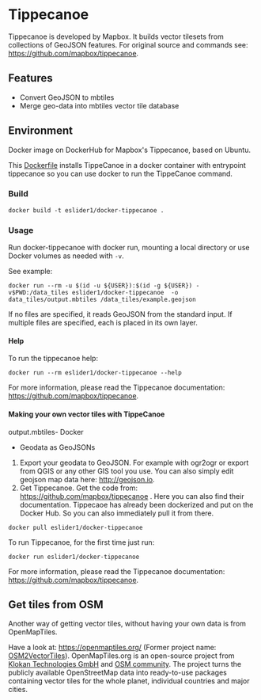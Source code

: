 # Tippecanoe

Tippecanoe is developed by Mapbox. It builds vector tilesets from collections of GeoJSON features. For original source and commands see: https://github.com/mapbox/tippecanoe.

## Features 

* Convert GeoJSON to mbtiles
* Merge geo-data into mbtiles vector tile database

## Environment

Docker image on DockerHub for Mapbox's Tippecanoe, based on Ubuntu.

This [Dockerfile](Dockerfile) installs TippeCanoe in a docker container with entrypoint tippecanoe so you can use docker to run the TippeCanoe command.

### Build

```shell
docker build -t eslider1/docker-tippecanoe .
```

### Usage

Run docker-tippecanoe with docker run, mounting a local directory or use Docker volumes as needed with `-v`. 

See example:

```shell
docker run --rm -u $(id -u ${USER}):$(id -g ${USER}) -v$PWD:/data_tiles eslider1/docker-tippecanoe  -o data_tiles/output.mbtiles /data_tiles/example.geojson 
```

If no files are specified, it reads GeoJSON from the standard input. If multiple files are specified, each is placed in its own layer.


#### Help

To run the tippecanoe help:

```shell
docker run --rm eslider1/docker-tippecanoe --help
```

For more information, please read the Tippecanoe documentation: https://github.com/mapbox/tippecanoe.

#### Making your own vector tiles with TippeCanoe

output.mbtiles- Docker
- Geodata as GeoJSONs

1. Export your geodata to GeoJSON. For example with ogr2ogr or export from QGIS or any other GIS tool you use. You can also simply edit geojson map data here: http://geojson.io.
2. Get Tippecanoe. Get the code from: https://github.com/mapbox/tippecanoe . Here you can also find their documentation. Tippecaoe has already been dockerized and put on the Docker Hub. So you can also immediately pull it from there.

```
docker pull eslider1/docker-tippecanoe
```

To run Tippecanoe, for the first time just run:

```
docker run eslider1/docker-tippecanoe
```

For more information, please read the Tippecanoe documentation: https://github.com/mapbox/tippecanoe.

## Get tiles from OSM

Another way of getting vector tiles, without having your own data is from OpenMapTiles.

Have a look at: https://openmaptiles.org/ (Former project name: <a href="https://openmaptiles.org/osm2vectortiles/">OSM2VectorTiles</a>). OpenMapTiles.org is an open-source project from <a href="https://www.klokantech.com/">Klokan Technologies GmbH</a>  and <a href="https://github.com/openmaptiles">OSM community</a>. The project turns the publicly available OpenStreetMap data into ready-to-use packages containing vector tiles for the whole planet, individual countries and major cities.
